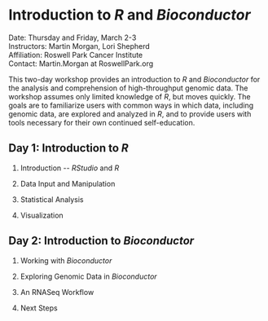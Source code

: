 # Introduction to _R_ and _Bioconductor_

Date: Thursday and Friday, March 2-3<br />
Instructors: Martin Morgan, Lori Shepherd<br />
Affiliation: Roswell Park Cancer Institute<br />
Contact: Martin.Morgan at RoswellPark.org

This two-day workshop provides an introduction to _R_ and
_Bioconductor_ for the analysis and comprehension of high-throughput
genomic data. The workshop assumes only limited knowledge of _R_, but
moves quickly. The goals are to familiarize users with common ways in
which data, including genomic data, are explored and analyzed in _R_,
and to provide users with tools necessary for their own continued
self-education.

## Day 1: Introduction to _R_

1. Introduction -- _RStudio_ and _R_

2. Data Input and Manipulation

3. Statistical Analysis

4. Visualization

## Day 2: Introduction to _Bioconductor_

1. Working with _Bioconductor_

2. Exploring Genomic Data in _Bioconductor_

3. An RNASeq Workflow

4. Next Steps

